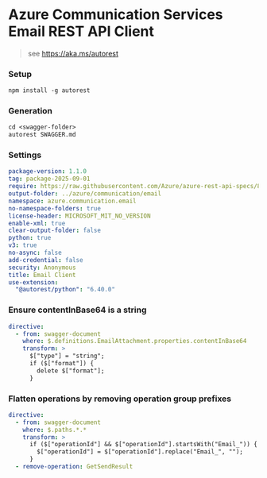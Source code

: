 # Azure Communication Services Email REST API Client

> see https://aka.ms/autorest

### Setup
```ps
npm install -g autorest
```

### Generation
```ps
cd <swagger-folder>
autorest SWAGGER.md
```

### Settings
``` yaml
package-version: 1.1.0
tag: package-2025-09-01
require: https://raw.githubusercontent.com/Azure/azure-rest-api-specs/83327afe471d7a2eb923de58b163658d45e0e5a7/specification/communication/data-plane/Email/readme.md
output-folder: ../azure/communication/email
namespace: azure.communication.email
no-namespace-folders: true
license-header: MICROSOFT_MIT_NO_VERSION
enable-xml: true
clear-output-folder: false
python: true
v3: true
no-async: false
add-credential: false
security: Anonymous
title: Email Client
use-extension:
  "@autorest/python": "6.40.0"
```

### Ensure contentInBase64 is a string

```yaml
directive:
  - from: swagger-document
    where: $.definitions.EmailAttachment.properties.contentInBase64
    transform: >
      $["type"] = "string";
      if ($["format"]) {
        delete $["format"];
      }
```

### Flatten operations by removing operation group prefixes

```yaml
directive:
  - from: swagger-document
    where: $.paths.*.*
    transform: >
      if ($["operationId"] && $["operationId"].startsWith("Email_")) {
        $["operationId"] = $["operationId"].replace("Email_", "");
      }
  - remove-operation: GetSendResult
```
